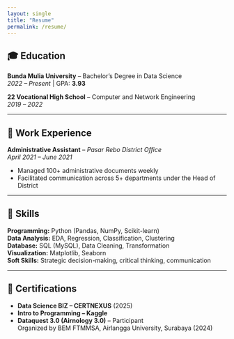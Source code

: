 ```yaml
---
layout: single
title: "Resume"
permalink: /resume/
---
```


## 🎓 Education

**Bunda Mulia University** – Bachelor’s Degree in Data Science  
*2022 – Present* | GPA: **3.93**

**22 Vocational High School** – Computer and Network Engineering  
*2019 – 2022*

---

## 💼 Work Experience

**Administrative Assistant** – *Pasar Rebo District Office*  
*April 2021 – June 2021*  
- Managed 100+ administrative documents weekly
- Facilitated communication across 5+ departments under the Head of District

---

## 🧠 Skills

**Programming:** Python (Pandas, NumPy, Scikit-learn)  
**Data Analysis:** EDA, Regression, Classification, Clustering  
**Database:** SQL (MySQL), Data Cleaning, Transformation  
**Visualization:** Matplotlib, Seaborn  
**Soft Skills:** Strategic decision-making, critical thinking, communication

---

## 📜 Certifications

- **Data Science BIZ – CERTNEXUS** (2025)  
- **Intro to Programming – Kaggle**
- **Dataquest 3.0 (Airnology 3.0)** – Participant  
  Organized by BEM FTMMSA, Airlangga University, Surabaya (2024)